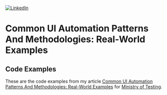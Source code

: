 [![LinkedIn](https://img.shields.io/badge/LinkedIn-0077B5?style=for-the-badge&logo=linkedin&logoColor=white)](https://www.linkedin.com/in/benjamin-bischoff/)

# Common UI Automation Patterns And Methodologies: Real-World Examples

## Code Examples

These are the code examples from my article [Common UI Automation Patterns And Methodologies: Real-World Examples](https://www.ministryoftesting.com/dojo/lessons/common-ui-automation-patterns-and-methodologies-real-world-examples)
for [Ministry of Testing](https://www.ministryoftesting.com/).
